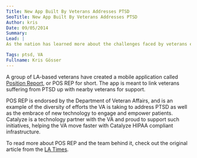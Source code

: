 ```yaml
---
Title: New App Built By Veterans Addresses PTSD
SeoTitle: New App Built By Veterans Addresses PTSD
Author: kris
Date: 09/05/2014
Summary: 
Lead: |
As the nation has learned more about the challenges faced by veterans easing back into civilian life, Post-traumatic Stress Disorder (PTSD) has gained the attention of the healthcare world. But it’s not just healthcare professionals putting in the effort to address PTSD. Veterans themselves are teaming up to support the lives of one another.

Tags: ptsd, VA
Fullname: Kris Gösser
---
```

A group of LA-based veterans have created a mobile application called [Position Report](http://pos-rep.com/), or POS REP for short. The app is meant to link veterans suffering from PTSD up with nearby veterans for support.

POS REP is endorsed by the Department of Veteran Affairs, and is an example of the diversity of efforts the VA is taking to address PTSD as well as the embrace of new technology to engage and empower patients. Catalyze is a technology partner with the VA and proud to support such initiatives, helping the VA move faster with Catalyze HIPAA compliant infrastructure.

To read more about POS REP and the team behind it, check out the original article from the [LA Times](http://www.latimes.com/health/la-na-military-suicides-20140817-story.html).

